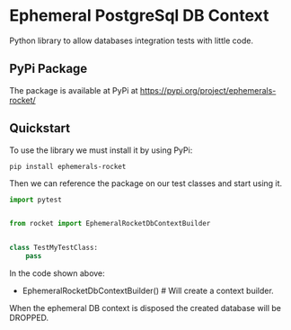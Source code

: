 # Ephemeral PostgreSql DB Context

Python library to allow databases integration tests with little code.

## PyPi Package

The package is available at PyPi at https://pypi.org/project/ephemerals-rocket/

## Quickstart

To use the library we must install it by using PyPi:

```shell
pip install ephemerals-rocket
```

Then we can reference the package on our test classes and start using it.

```python
import pytest


from rocket import EphemeralRocketDbContextBuilder


class TestMyTestClass:
    pass
```

In the code shown above:

- EphemeralRocketDbContextBuilder() # Will create a context builder.

When the ephemeral DB context is disposed the created database will be DROPPED.
